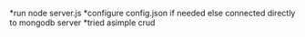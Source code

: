 *run node server.js
*configure config.json if needed else connected directly to mongodb server
*tried asimple crud 